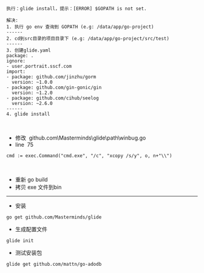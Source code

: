 ```
执行：glide install，提示：[ERROR] $GOPATH is not set.
 
解决:
1. 执行 go env 查询到 GOPATH (e.g: /data/app/go-project)
------
2. cd到src目录的项目目录下 (e.g: /data/app/go-project/src/test)
------
3. 创建glide.yaml
package: .
ignore:
- user.portrait.sscf.com
import:
- package: github.com/jinzhu/gorm
  version: ~1.0.0
- package: github.com/gin-gonic/gin
  version: ~1.2.0
- package: github.com/cihub/seelog
  version: ~2.6.0
------
4. glide install
```
 
- 修改  github.com\Masterminds\glide\path\winbug.go
 
- line  75
```
cmd := exec.Command("cmd.exe", "/c", "xcopy /s/y", o, n+"\\")
```
 
- 重新 go build
 
- 拷贝 exe 文件到bin

----

- 安装
```
go get github.com/Masterminds/glide
```

- 生成配置文件
```
glide init
```

- 测试安装包
```
glide get github.com/mattn/go-adodb
```
